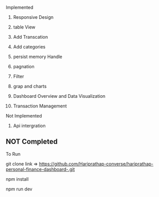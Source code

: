 Implemented

1. Responsive Design

2. table View

3. Add Transcation

4. Add categories

5. persist memory Handle

6. pagnation

7. Filter

8. grap and charts

9. Dashboard Overview and Data Visualization

10. Transaction Management

Not Implemented

1. Api intergration

## NOT Completed

To Run

git clone link => https://github.com/Hariprathap-converse/hariprathap-personal-finance-dashboard-.git

npm install

npm run dev
